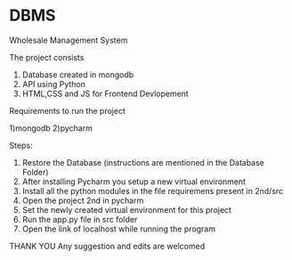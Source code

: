 # DBMS
Wholesale Management System

The project consists 

1) Database created in mongodb
2) API using Python
3) HTML,CSS and JS for Frontend Devlopement

Requirements to run the project 

1)mongodb 
2)pycharm

Steps:
1) Restore the Database (instructions are mentioned in the Database Folder)
2) After installing Pycharm you setup a new virtual environment 
3) Install all the python modules in the file requiremens present in 2nd/src 
4) Open the project 2nd in pycharm
5) Set the newly created virtual environment for this project
6) Run the app.py file in src folder
7) Open the link of localhost while running the program

THANK YOU 
Any suggestion and edits are welcomed

